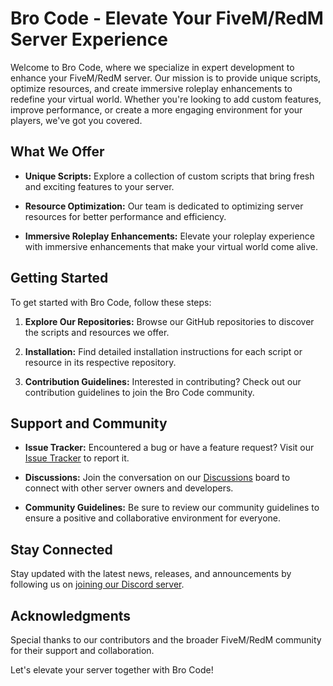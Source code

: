 # Bro Code - Elevate Your FiveM/RedM Server Experience

Welcome to Bro Code, where we specialize in expert development to enhance your FiveM/RedM server. Our mission is to provide unique scripts, optimize resources, and create immersive roleplay enhancements to redefine your virtual world. Whether you're looking to add custom features, improve performance, or create a more engaging environment for your players, we've got you covered.

## What We Offer

- **Unique Scripts:** Explore a collection of custom scripts that bring fresh and exciting features to your server.

- **Resource Optimization:** Our team is dedicated to optimizing server resources for better performance and efficiency.

- **Immersive Roleplay Enhancements:** Elevate your roleplay experience with immersive enhancements that make your virtual world come alive.

## Getting Started

To get started with Bro Code, follow these steps:

1. **Explore Our Repositories:** Browse our GitHub repositories to discover the scripts and resources we offer.

2. **Installation:** Find detailed installation instructions for each script or resource in its respective repository.

3. **Contribution Guidelines:** Interested in contributing? Check out our contribution guidelines to join the Bro Code community.

## Support and Community

- **Issue Tracker:** Encountered a bug or have a feature request? Visit our [Issue Tracker](link-to-issue-tracker) to report it.

- **Discussions:** Join the conversation on our [Discussions](link-to-discussions) board to connect with other server owners and developers.

- **Community Guidelines:** Be sure to review our community guidelines to ensure a positive and collaborative environment for everyone.

## Stay Connected

Stay updated with the latest news, releases, and announcements by following us on [joining our Discord server](https://discord.gg/brocode).

## Acknowledgments

Special thanks to our contributors and the broader FiveM/RedM community for their support and collaboration.

Let's elevate your server together with Bro Code!
